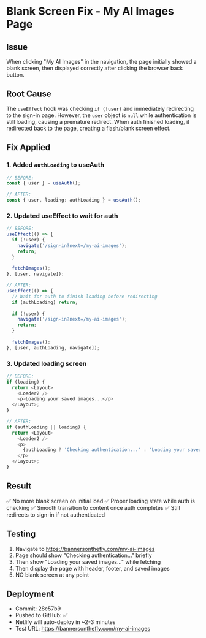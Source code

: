 # Blank Screen Fix - My AI Images Page

## Issue
When clicking "My AI Images" in the navigation, the page initially showed a blank screen, then displayed correctly after clicking the browser back button.

## Root Cause
The `useEffect` hook was checking `if (!user)` and immediately redirecting to the sign-in page. However, the `user` object is `null` while authentication is still loading, causing a premature redirect. When auth finished loading, it redirected back to the page, creating a flash/blank screen effect.

## Fix Applied

### 1. Added `authLoading` to useAuth
```typescript
// BEFORE:
const { user } = useAuth();

// AFTER:
const { user, loading: authLoading } = useAuth();
```

### 2. Updated useEffect to wait for auth
```typescript
// BEFORE:
useEffect(() => {
  if (!user) {
    navigate('/sign-in?next=/my-ai-images');
    return;
  }
  
  fetchImages();
}, [user, navigate]);

// AFTER:
useEffect(() => {
  // Wait for auth to finish loading before redirecting
  if (authLoading) return;
  
  if (!user) {
    navigate('/sign-in?next=/my-ai-images');
    return;
  }
  
  fetchImages();
}, [user, authLoading, navigate]);
```

### 3. Updated loading screen
```typescript
// BEFORE:
if (loading) {
  return <Layout>
    <Loader2 />
    <p>Loading your saved images...</p>
  </Layout>;
}

// AFTER:
if (authLoading || loading) {
  return <Layout>
    <Loader2 />
    <p>
      {authLoading ? 'Checking authentication...' : 'Loading your saved images...'}
    </p>
  </Layout>;
}
```

## Result
✅ No more blank screen on initial load
✅ Proper loading state while auth is checking
✅ Smooth transition to content once auth completes
✅ Still redirects to sign-in if not authenticated

## Testing
1. Navigate to https://bannersonthefly.com/my-ai-images
2. Page should show "Checking authentication..." briefly
3. Then show "Loading your saved images..." while fetching
4. Then display the page with header, footer, and saved images
5. NO blank screen at any point

## Deployment
- Commit: 28c57b9
- Pushed to GitHub: ✅
- Netlify will auto-deploy in ~2-3 minutes
- Test URL: https://bannersonthefly.com/my-ai-images

